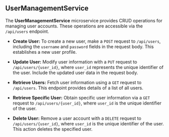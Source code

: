 ## UserManagementService

The **UserManagementService** microservice provides CRUD operations for managing user accounts. These operations are accessible via the `/api/users` endpoint.

- **Create User:** To create a new user, make a `POST` request to `/api/users`, including the `username` and `password` fields in the request body. This establishes a new user profile.

- **Update User:** Modify user information with a `PUT` request to `/api/users/{user_id}`, where `user_id` represents the unique identifier of the user. Include the updated user data in the request body.

- **Retrieve Users:** Fetch user information using a `GET` request to `/api/users`. This endpoint provides details of a list of all users.

- **Retrieve Specific User:** Obtain specific user information via a `GET` request to `/api/users/{user_id}`, where `user_id` is the unique identifier of the user.

- **Delete User:** Remove a user account with a `DELETE` request to `/api/users/{user_id}`, where `user_id` is the unique identifier of the user. This action deletes the specified user.
